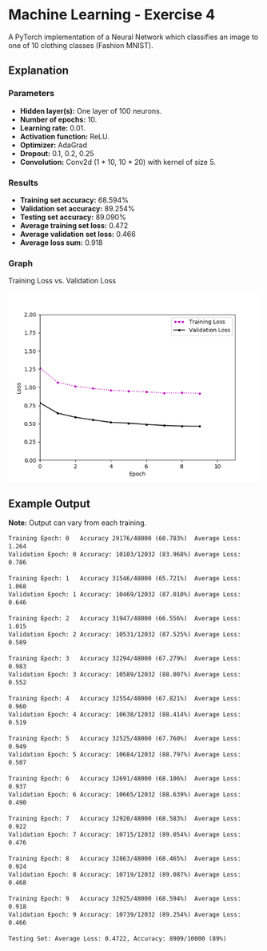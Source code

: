 # Machine Learning - Exercise 4

A PyTorch implementation of a Neural Network which classifies an image to one of 10 clothing classes (Fashion MNIST).

## Explanation

### Parameters

* **Hidden layer(s):** One layer of 100 neurons.
* **Number of epochs:** 10.
* **Learning rate:** 0.01.
* **Activation function:** ReLU.
* **Optimizer:** AdaGrad
* **Dropout:** 0.1, 0.2, 0.25
* **Convolution:** Conv2d (1 * 10, 10 * 20) with kernel of size 5.

### Results

* **Training set accuracy:** 68.594%
* **Validation set accuracy:** 89.254%
* **Testing set accuracy:** 89.090%
* **Average training set loss:** 0.472
* **Average validation set loss:** 0.466
* **Average loss sum:** 0.918

### Graph

Training Loss vs. Validation Loss


![graph](https://github.com/aedeny/machine_learning-ex4/blob/master/Training_Loss_vs._Validation_Loss.png?raw=true)

## Example Output  
**Note:** Output can vary from each training.
```
Training Epoch: 0	Accuracy 29176/48000 (60.783%)	Average Loss: 1.264
Validation Epoch: 0	Accuracy: 10103/12032 (83.968%)	Average Loss: 0.786

Training Epoch: 1	Accuracy 31546/48000 (65.721%)	Average Loss: 1.068
Validation Epoch: 1	Accuracy: 10469/12032 (87.010%)	Average Loss: 0.646

Training Epoch: 2	Accuracy 31947/48000 (66.556%)	Average Loss: 1.015
Validation Epoch: 2	Accuracy: 10531/12032 (87.525%)	Average Loss: 0.589

Training Epoch: 3	Accuracy 32294/48000 (67.279%)	Average Loss: 0.983
Validation Epoch: 3	Accuracy: 10589/12032 (88.007%)	Average Loss: 0.552

Training Epoch: 4	Accuracy 32554/48000 (67.821%)	Average Loss: 0.960
Validation Epoch: 4	Accuracy: 10638/12032 (88.414%)	Average Loss: 0.519

Training Epoch: 5	Accuracy 32525/48000 (67.760%)	Average Loss: 0.949
Validation Epoch: 5	Accuracy: 10684/12032 (88.797%)	Average Loss: 0.507

Training Epoch: 6	Accuracy 32691/48000 (68.106%)	Average Loss: 0.937
Validation Epoch: 6	Accuracy: 10665/12032 (88.639%)	Average Loss: 0.490

Training Epoch: 7	Accuracy 32920/48000 (68.583%)	Average Loss: 0.922
Validation Epoch: 7	Accuracy: 10715/12032 (89.054%)	Average Loss: 0.476

Training Epoch: 8	Accuracy 32863/48000 (68.465%)	Average Loss: 0.924
Validation Epoch: 8	Accuracy: 10719/12032 (89.087%)	Average Loss: 0.468

Training Epoch: 9	Accuracy 32925/48000 (68.594%)	Average Loss: 0.918
Validation Epoch: 9	Accuracy: 10739/12032 (89.254%)	Average Loss: 0.466

Testing Set: Average Loss: 0.4722, Accuracy: 8909/10000 (89%)
```